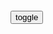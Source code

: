 ```tip
```

<div id="dv1">
</div>
<button onclick="toggleb()">toggle</button>
<pre id="pr2" style="display: none">
<!-- 🍅<br>-　-<hr>🍑 -->

向全世界投毒的美g，何来自信自诩“抗疫第一
https://baijiahao.baidu.com/s?id=1707049227299228494&wfr=spider&for=pc

e媒：这并非巧合
https://baijiahao.baidu.com/s?id=1706977478515097699&wfr=spider&for=pc

d泊人生uNnc0
　其实吧让我说，前一阶段，我们自我辩护的方向和角度有所偏差，y情刚刚发生时，我们根本否定b毒出自实验s的可能！现在真正的静下来考虑考虑，出自实验s的可能极大！不过是有可能是出自美g的实验s！只有美g有能力有动机去储存，生产，并扩散类似这样的病毒！

j单科学家春
　zg也有能力去储存，生产，并扩散，但是zg不会这样做。

　ourlong
　同意，我们的特点是只有一个声音，所以我们很顾及被“打脸”，说话比较慎重，选择路径比较考虑成功率。而对方是谁都敢说话，

实锤了！欧洲新冠病毒来自美gd特里克堡
https://export.shobserver.com/baijiahao/html/391799.html

甚至对世卫组织施压，逼迫世卫组织任其驱使。

真是资本帝g，只要钱到位，人类安全什么的，都能抛诸脑后。

d特里克堡的驻军指挥官德克斯特·纳纳利上校公开承认，

当美媒想继续深入调查时，美g疾控中心以“gj安全”为由拒绝公布更多细节。
看，美g的“gj安全”，原来都是这些肮脏的事物啊。

如果世界不是有zg武h这位吹哨人，用最高级别的防疫措施，用对生命最负责的方式惊醒了世界，或许全球疫情发展，就不是现在这样了。

现在，你明白美g为什么要指责zg武hps实验s了吗？为什么要到武h来“bd溯源”了吗？因为，美g早就调查清楚了，它就是那个满手鲜血的凶手！

为了掩饰心虚，它还用滴着血的食指恶意指向zg，却忘记还有四根手指，正指向自己！

警惕“美g第一”背后的“美式话术
http://baijiahao.baidu.com/s?id=1706945150999222972

彭博社绞尽脑汁编织“美g神话”的案例暴露了一个深刻的问题：美g部分z客多年来不择手段操弄舆l，用“美式话术”蓄意妨害人们了解事实真相，从而实现其维持美式霸q、粉饰美g形象、维护美g战略利益的图谋。

美g的将军、大使、所有g员都在谎报
https://baijiahao.baidu.com/s?id=1706897645172803303&wfr=spider&for=pc

美g为啥选不着调的特朗普？一部美剧道出实情，底层跃迁通道堵死
https://baijiahao.baidu.com/s?id=1706780128392244980&wfr=spider&for=pc

t酱0O
　美g是五百家族轮流坐庄的落后g家

w武小木桶
　刚好今年那个迈尔克。b。乔丹拍的那个动作片，反派所做的一切就是为了给美g造一个敌人，理由是救美g，现在我信了

zg500个特q家庭 指的是什么？
https://iask.sina.com.cn/b/12797184.html

zg有500个特q家庭，加上他们的儿孙，亲友及身边工作人员，构成了约5000人的核心体系。他们之间还存在着普遍的通婚联姻的关系。凡是重要q利j构的掌门人，都是这个圈子的人，或者被这个圈子的人所包围，比如，组织b，财z金融，证券银行，能源电力，信息舆l媒体，j察情报内w系统等。

zg日报钟声：反科学让美g走上错误的方向
https://baijiahao.baidu.com/s?id=1706688389840908302&wfr=spider&for=pc

拜登：我自豪地宣布一项新的努力
https://baijiahao.baidu.com/s?id=1706401654383023003&wfr=spider&for=pc

j木水火土豆丝
　亲手将一蓝子瓷碗摔地上，然后自豪的宣称：那些破损得不厉害的瓷器，受到保护，看看我多么有责任心

y水白菜
　美g成功的利用新冠病毒，对生活在sh底层的美g人进行了清洗！

h纳000
　是生物都会x露还自豪那是自害。

柏兰泽5S
自己放的毒自己挨

z美人才之争，美g正“搬起石头砸自己的脚
https://baijiahao.baidu.com/s?id=1704275885536487741&wfr=spider&for=pc

不少在美h人留学生、学者和科学家遭到迫害与污蔑。执法部门在办案指标驱动下，大搞有罪推定。

防n甚于防川！美fzf已把本ggn列为比基地组织更可怕的威胁
https://baijiahao.baidu.com/s?id=1691632481958587040&wfr=spider&for=pc

c瓜qz之壹
　美grm的敌人其实只有4个，它们是：（1）美gzf、（2）美gg会、（3）美g队、（4）美g媒体

x雨寒夜霜
　标题zg名写错了吧

w文还弄墨
　是不是美国也建网络防火q了？

用户　1911
　指桑骂槐！

拯救美g”冲上推特热搜榜，美g网友呼吁“g际shj放美g
https://baijiahao.baidu.com/s?id=1705720770122683577&wfr=spider&for=pc

别再“睁眼说瞎话
http://www.xinhuanet.com/mil/2020-05/25/c_1210632360.htm

睁眼说瞎话，一向是某些美gz客谋生之“必备技能”；只是没有料到，睁眼说瞎话，如今竟然会成为这些z客谋生之“仅存技能”。拼了命般睁眼说瞎话，只能说明某些人“黔驴技穷”了

随着新冠肺炎疫情蔓延，这些z客真是丑态百出。如果只是时不时撒个谎，那也只是时不时露出“马脚”；现如今撒着欢儿说瞎话，演给世人的也只能是“马戏”了。

黔驴技穷
https://baike.baidu.com/item/黔驴技穷/328618

驴一鸣，虎大骇，

虎因喜，计之曰：“技止此耳。”因跳踉大㘎，断其喉，尽其肉，

噫。形之庞也类有德，声之宏也类有能。向不出其技，虎虽猛，疑畏，卒不敢取。今若是焉，悲夫。

原视频）你再骂
https://www.bilibili.com/video/BV1WV411m75H

感觉有被冒犯到
https://baike.baidu.com/item/感觉有被冒犯到

指别人评论或者是描述的内容，跟自己很像，感觉完全是在说自己。

最著名z狼外j官萨哈夫，z败自首美j不收，现在怎么样了？
https://xw.qq.com/cmsid/20200721A0AJKW00

<!-- 🍅<br>　<hr>🍑 -->
</pre>

<script src="https://cdn.jsdelivr.net/npm/jquery@3.5.1/dist/jquery.min.js"></script>

<link rel="stylesheet" href="https://cdn.jsdelivr.net/gh/fancyapps/fancybox@3.5.7/dist/jquery.fancybox.min.css" />
<script src="https://cdn.jsdelivr.net/gh/fancyapps/fancybox@3.5.7/dist/jquery.fancybox.min.js"></script>

<script type="text/javascript">

setTimeout(function(){
  dv1.innerHTML = parseURL(pr2.innerHTML);
},0);

var __urlRegex = /(\b(https?|ftp|file):\/\/[-A-Z0-9+&@#\/%?=~_|!:,.;]*[-A-Z0-9+&@#\/%=~_|])/ig;
var __imgRegex = /\.(?:jpe?g|gif|png)$/i;

function parseURL($string){

    var exp = __urlRegex;
    return $string.replace(exp,function(match){
            __imgRegex.lastIndex=0;
            if(__imgRegex.test(match)){
                return '<a data-fancybox="gallery" href="' + match.replace("/p=700", "")
                 + '"><img src="' + match.replace("/p=700", "")+'" width="64"></a>';
            }
            else{
                return '<br><a href="' + match + '" target="_blank">' + match + '</a><br><br>';
            }
        }
    );
}

function toggleb() {
  var x = document.getElementById("pr2");
  if (x.style.display === "none") {
    x.style.display = "";
  } else {
    x.style.display = "none";
  }
}

</script>
